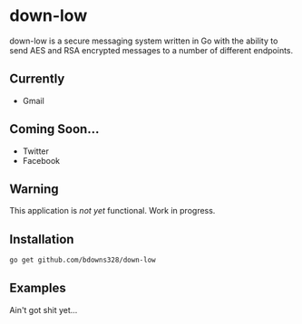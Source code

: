 # down-low

down-low is a secure messaging system written in Go with the ability to send AES and RSA encrypted messages to a number of different endpoints.

## Currently

- Gmail

## Coming Soon...

- Twitter
- Facebook

## Warning

This application is _not yet_ functional.  Work in progress.

## Installation

```bash
go get github.com/bdowns328/down-low
```

## Examples

Ain't got shit yet...